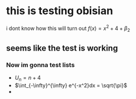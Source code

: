 # this is testing obisian
i dont know how this will turn out
$f(x) = x^2 + 4 +\beta_2$ 

## seems like the test is working
### Now im gonna test lists
- $U_n = n+4$
- $\int_{-\infty}^{\infty} e^{-x^2}dx = \sqrt{\pi}$
- 